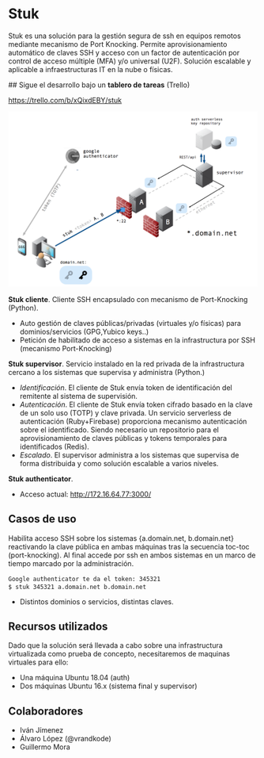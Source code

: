 # Stuk

Stuk es una solución para la gestión segura de ssh en equipos remotos mediante mecanismo de Port Knocking. Permite aprovisionamiento automático de claves SSH y acceso con un factor de autenticación por control de acceso múltiple (MFA) y/o universal (U2F). Solución escalable y aplicable a infraestructuras IT en la nube o físicas.


## Sigue el desarrollo bajo un **tablero de tareas** (Trello)

https://trello.com/b/xQixdEBY/stuk


![](recursos/Screen%20Shot%202018-11-05%20at%2014.40.10.png)


**Stuk cliente**. Cliente SSH encapsulado con mecanismo de Port-Knocking (Python).
* Auto gestión de claves públicas/privadas (virtuales y/o físicas) para dominios/servicios (GPG,Yubico keys..)
* Petición de habilitado de acceso a sistemas en la infrastructura por SSH (mecanismo Port-Knocking)

**Stuk supervisor**. Servicio instalado en la red privada de la infrastructura cercano a los sistemas que supervisa y administra (Python.)
  * *Identificación*. El cliente de Stuk envía token de identificación del remitente al sistema de supervisión.  
  * *Autenticación*.  El cliente de Stuk envía token cifrado basado en la clave de un solo uso (TOTP) y clave privada. 
  Un servicio serverless de autenticación (Ruby+Firebase) proporciona mecanismo autenticación sobre el identificado. Siendo necesario un repositorio para el aprovisionamiento de claves públicas y tokens temporales para identificados (Redis).
  * *Escalado*. El supervisor administra a los sistemas que supervisa de forma distribuida y como solución escalable a varios niveles.

**Stuk authenticator**. 
 * Acceso actual: http://172.16.64.77:3000/

## Casos de uso

Habilita acceso SSH sobre los sistemas {a.domain.net, b.domain.net} reactivando la clave pública en ambas máquinas tras la secuencia toc-toc (port-knocking). Al final accede por ssh en ambos sistemas en un marco de tiempo marcado por la administración.

```
Google authenticator te da el token: 345321
$ stuk 345321 a.domain.net b.domain.net
```

* Distintos dominios o servicios, distintas claves.

## Recursos utilizados

Dado que la solución será llevada a cabo sobre una infrastructura virtualizada como prueba de concepto, necesitaremos de maquinas virtuales para ello:

* Una máquina Ubuntu 18.04 (auth) 
* Dos máquinas Ubuntu 16.x (sistema final y supervisor)


## Colaboradores

* Iván Jímenez
* Álvaro López (@vrandkode)
* Guillermo Mora
